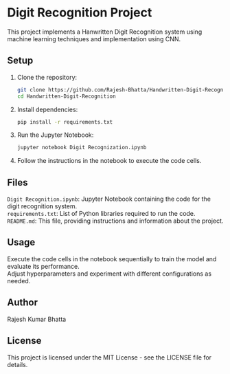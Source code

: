 # Digit Recognition Project

This project implements a Hanwritten Digit Recognition system using machine learning techniques and implementation using CNN.

## Setup

1. Clone the repository:
   ```bash
   git clone https://github.com/Rajesh-Bhatta/Handwritten-Digit-Recognition.git
   cd Handwritten-Digit-Recognition

2. Install dependencies:
   ```bash
   pip install -r requirements.txt

3. Run the Jupyter Notebook:
   ```bash
   jupyter notebook Digit Recognization.ipynb
4. Follow the instructions in the notebook to execute the code cells.
## Files
`Digit Recognition.ipynb`: Jupyter Notebook containing the code for the digit recognition system.  <br>
`requirements.txt`: List of Python libraries required to run the code.  <br>
`README.md`: This file, providing instructions and information about the project.
## Usage
Execute the code cells in the notebook sequentially to train the model and evaluate its performance.  <br>
Adjust hyperparameters and experiment with different configurations as needed.
## Author
Rajesh Kumar Bhatta
## License
This project is licensed under the MIT License - see the LICENSE file for details.


